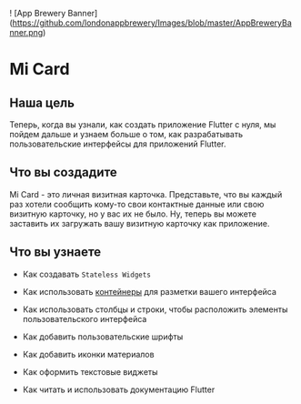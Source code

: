 ! [App Brewery Banner] (https://github.com/londonappbrewery/Images/blob/master/AppBreweryBanner.png)

# Mi Card

## Наша цель

Теперь, когда вы узнали, как создать приложение Flutter с нуля, мы пойдем дальше и узнаем больше о том,
как разрабатывать пользовательские интерфейсы для приложений Flutter.

## Что вы создадите

Mi Card - это личная визитная карточка. Представьте, что вы каждый раз хотели сообщить кому-то свои
контактные данные или свою визитную карточку, но у вас их не было. Ну, теперь вы можете заставить их загружать вашу визитную карточку как приложение.

## Что вы узнаете

* Как создавать `Stateless Widgets`

* Как использовать [контейнеры](https://medium.com/flutter-community/flutter-layout-cheat-sheet-5363348d037e)
 для разметки вашего интерфейса

* Как использовать столбцы и строки, чтобы расположить элементы пользовательского интерфейса

* Как добавить пользовательские шрифты

* Как добавить иконки материалов

* Как оформить текстовые виджеты

* Как читать и использовать документацию Flutter

